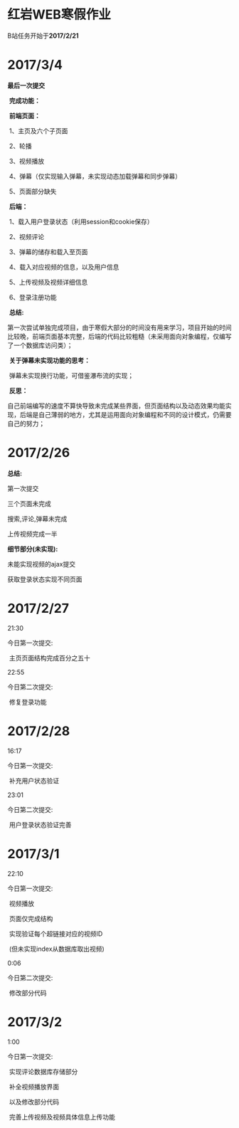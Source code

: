 # 红岩WEB寒假作业

B站任务开始于**2017/2/21**

# 2017/3/4

**最后一次提交**

​	**完成功能：**

​	**前端页面：**

​		1、主页及六个子页面

​		2、轮播

​		3、视频播放

​		4、弹幕（仅实现输入弹幕，未实现动态加载弹幕和同步弹幕）

​		5、页面部分缺失

​	**后端：**

​		1、载入用户登录状态（利用session和cookie保存）

​		2、视频评论

​		3、弹幕的储存和载入至页面

​		4、载入对应视频的信息，以及用户信息

​		5、上传视频及视频详细信息

​		6、登录注册功能

​	**总结:**

​	第一次尝试单独完成项目，由于寒假大部分的时间没有用来学习，项目开始的时间比较晚，前端页面基本完整，后端的代码比较粗糙（未采用面向对象编程，仅编写了一个数据库访问类）；

​	**关于弹幕未实现功能的思考：**

​	弹幕未实现换行功能，可借鉴瀑布流的实现；

​	**反思：**

​	自己前端编写的速度不算快导致未完成某些界面，但页面结构以及动态效果均能实现，后端是自己薄弱的地方，尤其是运用面向对象编程和不同的设计模式，仍需要自己的努力；

# 2017/2/26

**总结:**

第一次提交

三个页面未完成

搜索,评论,弹幕未完成

上传视频完成一半

**细节部分(未实现):**

未能实现视频的ajax提交

获取登录状态实现不同页面

# 2017/2/27

21:30

今日第一次提交:

​	主页页面结构完成百分之五十

22:55

今日第二次提交:

​	修复登录功能

# 2017/2/28

16:17

今日第一次提交:

​	补充用户状态验证

23:01

今日第二次提交:

​	用户登录状态验证完善

# 2017/3/1

22:10

今日第一次提交:

​	视频播放

​	页面仅完成结构

​	实现验证每个超链接对应的视频ID

​	(但未实现index从数据库取出视频)

0:06

今日第二次提交:

​	修改部分代码

# 2017/3/2

1:00

今日第一次提交:

​	实现评论数据库存储部分

​	补全视频播放界面

​	以及修改部分代码

​	完善上传视频及视频具体信息上传功能